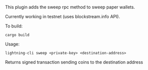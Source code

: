 This plugin adds the sweep rpc method to sweep paper wallets.

Currently working in testnet (uses blockstream.info API).

To build:

```cargo build```

Usage:

```lightning-cli sweep <private-key> <destination-address>```

Returns signed transaction sending coins to the destination address